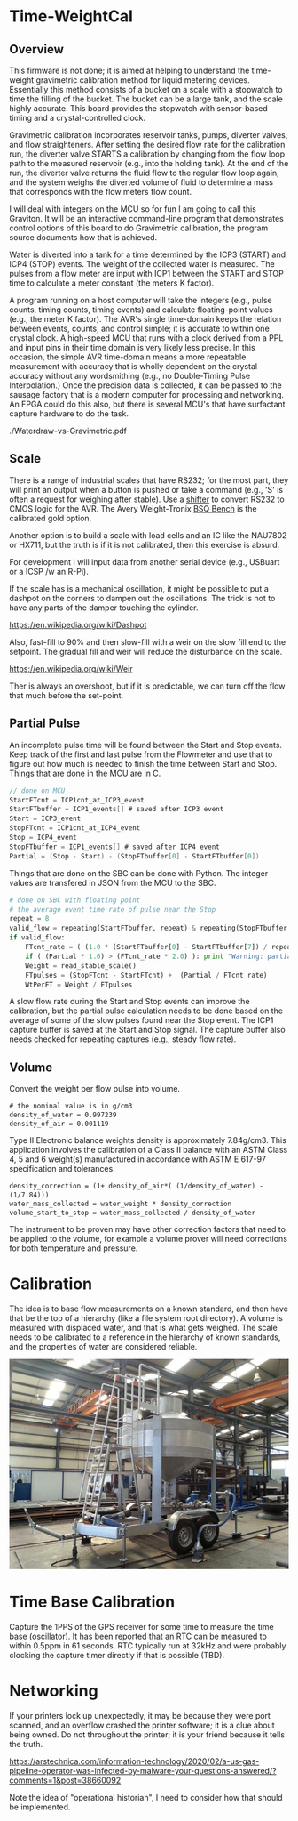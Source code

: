 # Time-WeightCal

## Overview

This firmware is not done; it is aimed at helping to understand the time-weight gravimetric calibration method for liquid metering devices. Essentially this method consists of a bucket on a scale with a stopwatch to time the filling of the bucket. The bucket can be a large tank, and the scale highly accurate. This board provides the stopwatch with sensor-based timing and a crystal-controlled clock.

Gravimetric calibration incorporates reservoir tanks, pumps, diverter valves, and flow straighteners. After setting the desired flow rate for the calibration run, the diverter valve STARTS a calibration by changing from the flow loop path to the measured reservoir (e.g., into the holding tank). At the end of the run, the diverter valve returns the fluid flow to the regular flow loop again, and the system weighs the diverted volume of fluid to determine a mass that corresponds with the flow meters flow count.

I will deal with integers on the MCU so for fun I am going to call this Graviton. It will be an interactive command-line program that demonstrates control options of this board to do Gravimetric calibration, the program source documents how that is achieved. 

Water is diverted into a tank for a time determined by the ICP3 (START) and ICP4 (STOP) events. The weight of the collected water is measured. The pulses from a flow meter are input with ICP1 between the START and STOP time to calculate a meter constant (the meters K factor). 

A program running on a host computer will take the integers (e.g., pulse counts, timing counts, timing events) and calculate floating-point values (e.g., the meter K factor). The AVR's single time-domain keeps the relation between events, counts, and control simple; it is accurate to within one crystal clock. A high-speed MCU that runs with a clock derived from a PPL and input pins in their time domain is very likely less precise. In this occasion, the simple AVR time-domain means a more repeatable measurement with accuracy that is wholly dependent on the crystal accuracy without any wordsmithing (e.g., no Double-Timing Pulse Interpolation.) Once the precision data is collected, it can be passed to the sausage factory that is a modern computer for processing and networking. An FPGA could do this also, but there is several MCU's that have surfactant capture hardware to do the task.

./Waterdraw-vs-Gravimetric.pdf

## Scale

There is a range of industrial scales that have RS232; for the most part, they will print an output when a button is pushed or take a command (e.g., 'S' is often a request for weighing after stable). Use a [shifter] to convert RS232 to CMOS logic for the AVR. The Avery Weight-Tronix [BSQ Bench] is the calibrated gold option.

[shifter]: https://www.sparkfun.com/products/449
[BSQ Bench]: https://www.averyweigh-tronix.com/globalassets/products/bench-scales/bsq/bsq_spec_501488v3.pdf

Another option is to build a scale with load cells and an IC like the NAU7802 or HX711, but the truth is if it is not calibrated, then this exercise is absurd.

For development I will input data from another serial device (e.g., USBuart or a ICSP /w an R-Pi).

If the scale has is a mechanical oscillation, it might be possible to put a dashpot on the corners to dampen out the oscillations. The trick is not to have any parts of the damper touching the cylinder.

https://en.wikipedia.org/wiki/Dashpot

Also, fast-fill to 90% and then slow-fill with a weir on the slow fill end to the setpoint. The gradual fill and weir will reduce the disturbance on the scale.

https://en.wikipedia.org/wiki/Weir

Ther is always an overshoot, but if it is predictable, we can turn off the flow that much before the set-point.


## Partial Pulse

An incomplete pulse time will be found between the Start and Stop events. Keep track of the first and last pulse from the Flowmeter and use that to figure out how much is needed to finish the time between Start and Stop.  Things that are done in the MCU are in C. 

``` C
// done on MCU
StartFTcnt = ICP1cnt_at_ICP3_event
StartFTbuffer = ICP1_events[] # saved after ICP3 event
Start = ICP3_event
StopFTcnt = ICP1cnt_at_ICP4_event
Stop = ICP4_event
StopFTbuffer = ICP1_events[] # saved after ICP4 event
Partial = (Stop - Start) - (StopFTbuffer[0] - StartFTbuffer[0])
```

Things that are done on the SBC can be done with Python. The integer values are transfered in JSON from the MCU to the SBC. 

``` Python
# done on SBC with floating point
# the average event time rate of pulse near the Stop
repeat = 8
valid_flow = repeating(StartFTbuffer, repeat) & repeating(StopFTbuffer, repeat)
if valid_flow:
    FTcnt_rate = ( (1.0 * (StartFTbuffer[0] - StartFTbuffer[7]) / repeat) + (1.0 * (StopFTbuffer[0] - StopFTbuffer[7]) / repeat) ) / 2
    if ( (Partial * 1.0) > (FTcnt_rate * 2.0) ): print "Warning: partial pulse time is to large"
    Weight = read_stable_scale()
    FTpulses = (StopFTcnt - StartFTcnt) +  (Partial / FTcnt_rate)
    WtPerFT = Weight / FTpulses
```

A slow flow rate during the Start and Stop events can improve the calibration, but the partial pulse calculation needs to be done based on the average of some of the slow pulses found near the Stop event. The ICP1 capture buffer is saved at the Start and Stop signal. The capture buffer also needs checked for repeating captures (e.g., steady flow rate).   


## Volume

Convert the weight per flow pulse into volume. 

```
# the nominal value is in g/cm3
density_of_water = 0.997239
density_of_air = 0.001119
```

Type II Electronic balance weights density is approximately 7.84g/cm3. This application involves the calibration of a Class II balance with an ASTM Class 4, 5 and 6 weight(s) manufactured in accordance with ASTM E 617-97 specification and tolerances.

```
density_correction = (1+ density_of_air*( (1/density_of_water) - (1/7.84)))
water_mass_collected = water_weight * density_correction
volume_start_to_stop = water_mass_collected / density_of_water
```

The instrument to be proven may have other correction factors that need to be applied to the volume, for example a volume prover will need corrections for both temperature and pressure.


# Calibration

The idea is to base flow measurements on a known standard, and then have that be the top of a hierarchy (like a file system root directory). A volume is measured with displaced water, and that is what gets weighed. The scale needs to be calibrated to a reference in the hierarchy of known standards, and the properties of water are considered reliable.

![Tank](./Setup/gravimetric_tank_trailer_mounted.jpg)


# Time Base Calibration

Capture the 1PPS of the GPS receiver for some time to measure the time base (oscillator). It has been reported that an RTC can be measured to within 0.5ppm in 61 seconds. RTC typically run at 32kHz and were probably clocking the capture timer directly if that is possible (TBD).


# Networking

If your printers lock up unexpectedly, it may be because they were port scanned, and an overflow crashed the printer software; it is a clue about being owned. Do not throughout the printer; it is your friend because it tells the truth.

https://arstechnica.com/information-technology/2020/02/a-us-gas-pipeline-operator-was-infected-by-malware-your-questions-answered/?comments=1&post=38660092

Note the idea of "operational historian", I need to consider how that should be implemented.
